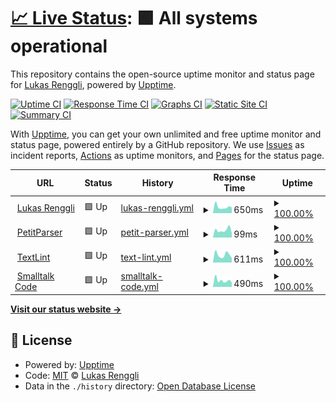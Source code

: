 # [📈 Live Status](https://renggli.github.io/upptime): <!--live status--> **🟩 All systems operational**

This repository contains the open-source uptime monitor and status page for [Lukas Renggli](http://www.lukas-renggli.ch), powered by [Upptime](https://github.com/upptime/upptime).

[![Uptime CI](https://github.com/koj-co/upptime/workflows/Uptime%20CI/badge.svg)](https://github.com/koj-co/upptime/actions?query=workflow%3A%22Uptime+CI%22)
[![Response Time CI](https://github.com/koj-co/upptime/workflows/Response%20Time%20CI/badge.svg)](https://github.com/koj-co/upptime/actions?query=workflow%3A%22Response+Time+CI%22)
[![Graphs CI](https://github.com/koj-co/upptime/workflows/Graphs%20CI/badge.svg)](https://github.com/koj-co/upptime/actions?query=workflow%3A%22Graphs+CI%22)
[![Static Site CI](https://github.com/koj-co/upptime/workflows/Static%20Site%20CI/badge.svg)](https://github.com/koj-co/upptime/actions?query=workflow%3A%22Static+Site+CI%22)
[![Summary CI](https://github.com/koj-co/upptime/workflows/Summary%20CI/badge.svg)](https://github.com/koj-co/upptime/actions?query=workflow%3A%22Summary+CI%22)

With [Upptime](https://upptime.js.org), you can get your own unlimited and free uptime monitor and status page, powered entirely by a GitHub repository. We use [Issues](https://github.com/renggli/upptime/issues) as incident reports, [Actions](https://github.com/renggli/upptime/actions) as uptime monitors, and [Pages](https://renggli.github.io/upptime) for the status page.

<!--start: status pages-->
<!-- This summary is generated by Upptime (https://github.com/upptime/upptime) -->
<!-- Do not edit this manually, your changes will be overwritten -->
<!-- prettier-ignore -->
| URL | Status | History | Response Time | Uptime |
| --- | ------ | ------- | ------------- | ------ |
| <img alt="" src="https://www.lukas-renggli.ch/favicon.ico" height="13"> [Lukas Renggli](https://www.lukas-renggli.ch) | 🟩 Up | [lukas-renggli.yml](https://github.com/renggli/upptime/commits/HEAD/history/lukas-renggli.yml) | <details><summary><img alt="Response time graph" src="./graphs/lukas-renggli/response-time-week.png" height="20"> 650ms</summary><br><a href="https://renggli.github.io/upptime/history/lukas-renggli"><img alt="Response time 785" src="https://img.shields.io/endpoint?url=https%3A%2F%2Fraw.githubusercontent.com%2Frenggli%2Fupptime%2FHEAD%2Fapi%2Flukas-renggli%2Fresponse-time.json"></a><br><a href="https://renggli.github.io/upptime/history/lukas-renggli"><img alt="24-hour response time 626" src="https://img.shields.io/endpoint?url=https%3A%2F%2Fraw.githubusercontent.com%2Frenggli%2Fupptime%2FHEAD%2Fapi%2Flukas-renggli%2Fresponse-time-day.json"></a><br><a href="https://renggli.github.io/upptime/history/lukas-renggli"><img alt="7-day response time 650" src="https://img.shields.io/endpoint?url=https%3A%2F%2Fraw.githubusercontent.com%2Frenggli%2Fupptime%2FHEAD%2Fapi%2Flukas-renggli%2Fresponse-time-week.json"></a><br><a href="https://renggli.github.io/upptime/history/lukas-renggli"><img alt="30-day response time 780" src="https://img.shields.io/endpoint?url=https%3A%2F%2Fraw.githubusercontent.com%2Frenggli%2Fupptime%2FHEAD%2Fapi%2Flukas-renggli%2Fresponse-time-month.json"></a><br><a href="https://renggli.github.io/upptime/history/lukas-renggli"><img alt="1-year response time 814" src="https://img.shields.io/endpoint?url=https%3A%2F%2Fraw.githubusercontent.com%2Frenggli%2Fupptime%2FHEAD%2Fapi%2Flukas-renggli%2Fresponse-time-year.json"></a></details> | <details><summary><a href="https://renggli.github.io/upptime/history/lukas-renggli">100.00%</a></summary><a href="https://renggli.github.io/upptime/history/lukas-renggli"><img alt="All-time uptime 100.00%" src="https://img.shields.io/endpoint?url=https%3A%2F%2Fraw.githubusercontent.com%2Frenggli%2Fupptime%2FHEAD%2Fapi%2Flukas-renggli%2Fuptime.json"></a><br><a href="https://renggli.github.io/upptime/history/lukas-renggli"><img alt="24-hour uptime 100.00%" src="https://img.shields.io/endpoint?url=https%3A%2F%2Fraw.githubusercontent.com%2Frenggli%2Fupptime%2FHEAD%2Fapi%2Flukas-renggli%2Fuptime-day.json"></a><br><a href="https://renggli.github.io/upptime/history/lukas-renggli"><img alt="7-day uptime 100.00%" src="https://img.shields.io/endpoint?url=https%3A%2F%2Fraw.githubusercontent.com%2Frenggli%2Fupptime%2FHEAD%2Fapi%2Flukas-renggli%2Fuptime-week.json"></a><br><a href="https://renggli.github.io/upptime/history/lukas-renggli"><img alt="30-day uptime 100.00%" src="https://img.shields.io/endpoint?url=https%3A%2F%2Fraw.githubusercontent.com%2Frenggli%2Fupptime%2FHEAD%2Fapi%2Flukas-renggli%2Fuptime-month.json"></a><br><a href="https://renggli.github.io/upptime/history/lukas-renggli"><img alt="1-year uptime 100.00%" src="https://img.shields.io/endpoint?url=https%3A%2F%2Fraw.githubusercontent.com%2Frenggli%2Fupptime%2FHEAD%2Fapi%2Flukas-renggli%2Fuptime-year.json"></a></details>
| <img alt="" src="https://petitparser.github.io/assets/images/favicon.png" height="13"> [PetitParser](https://petitparser.github.io/) | 🟩 Up | [petit-parser.yml](https://github.com/renggli/upptime/commits/HEAD/history/petit-parser.yml) | <details><summary><img alt="Response time graph" src="./graphs/petit-parser/response-time-week.png" height="20"> 99ms</summary><br><a href="https://renggli.github.io/upptime/history/petit-parser"><img alt="Response time 88" src="https://img.shields.io/endpoint?url=https%3A%2F%2Fraw.githubusercontent.com%2Frenggli%2Fupptime%2FHEAD%2Fapi%2Fpetit-parser%2Fresponse-time.json"></a><br><a href="https://renggli.github.io/upptime/history/petit-parser"><img alt="24-hour response time 107" src="https://img.shields.io/endpoint?url=https%3A%2F%2Fraw.githubusercontent.com%2Frenggli%2Fupptime%2FHEAD%2Fapi%2Fpetit-parser%2Fresponse-time-day.json"></a><br><a href="https://renggli.github.io/upptime/history/petit-parser"><img alt="7-day response time 99" src="https://img.shields.io/endpoint?url=https%3A%2F%2Fraw.githubusercontent.com%2Frenggli%2Fupptime%2FHEAD%2Fapi%2Fpetit-parser%2Fresponse-time-week.json"></a><br><a href="https://renggli.github.io/upptime/history/petit-parser"><img alt="30-day response time 95" src="https://img.shields.io/endpoint?url=https%3A%2F%2Fraw.githubusercontent.com%2Frenggli%2Fupptime%2FHEAD%2Fapi%2Fpetit-parser%2Fresponse-time-month.json"></a><br><a href="https://renggli.github.io/upptime/history/petit-parser"><img alt="1-year response time 88" src="https://img.shields.io/endpoint?url=https%3A%2F%2Fraw.githubusercontent.com%2Frenggli%2Fupptime%2FHEAD%2Fapi%2Fpetit-parser%2Fresponse-time-year.json"></a></details> | <details><summary><a href="https://renggli.github.io/upptime/history/petit-parser">100.00%</a></summary><a href="https://renggli.github.io/upptime/history/petit-parser"><img alt="All-time uptime 100.00%" src="https://img.shields.io/endpoint?url=https%3A%2F%2Fraw.githubusercontent.com%2Frenggli%2Fupptime%2FHEAD%2Fapi%2Fpetit-parser%2Fuptime.json"></a><br><a href="https://renggli.github.io/upptime/history/petit-parser"><img alt="24-hour uptime 100.00%" src="https://img.shields.io/endpoint?url=https%3A%2F%2Fraw.githubusercontent.com%2Frenggli%2Fupptime%2FHEAD%2Fapi%2Fpetit-parser%2Fuptime-day.json"></a><br><a href="https://renggli.github.io/upptime/history/petit-parser"><img alt="7-day uptime 100.00%" src="https://img.shields.io/endpoint?url=https%3A%2F%2Fraw.githubusercontent.com%2Frenggli%2Fupptime%2FHEAD%2Fapi%2Fpetit-parser%2Fuptime-week.json"></a><br><a href="https://renggli.github.io/upptime/history/petit-parser"><img alt="30-day uptime 100.00%" src="https://img.shields.io/endpoint?url=https%3A%2F%2Fraw.githubusercontent.com%2Frenggli%2Fupptime%2FHEAD%2Fapi%2Fpetit-parser%2Fuptime-month.json"></a><br><a href="https://renggli.github.io/upptime/history/petit-parser"><img alt="1-year uptime 100.00%" src="https://img.shields.io/endpoint?url=https%3A%2F%2Fraw.githubusercontent.com%2Frenggli%2Fupptime%2FHEAD%2Fapi%2Fpetit-parser%2Fuptime-year.json"></a></details>
| <img alt="" src="https://textlint.lukas-renggli.ch/favicon.ico" height="13"> [TextLint](https://textlint.lukas-renggli.ch) | 🟩 Up | [text-lint.yml](https://github.com/renggli/upptime/commits/HEAD/history/text-lint.yml) | <details><summary><img alt="Response time graph" src="./graphs/text-lint/response-time-week.png" height="20"> 611ms</summary><br><a href="https://renggli.github.io/upptime/history/text-lint"><img alt="Response time 1227" src="https://img.shields.io/endpoint?url=https%3A%2F%2Fraw.githubusercontent.com%2Frenggli%2Fupptime%2FHEAD%2Fapi%2Ftext-lint%2Fresponse-time.json"></a><br><a href="https://renggli.github.io/upptime/history/text-lint"><img alt="24-hour response time 493" src="https://img.shields.io/endpoint?url=https%3A%2F%2Fraw.githubusercontent.com%2Frenggli%2Fupptime%2FHEAD%2Fapi%2Ftext-lint%2Fresponse-time-day.json"></a><br><a href="https://renggli.github.io/upptime/history/text-lint"><img alt="7-day response time 611" src="https://img.shields.io/endpoint?url=https%3A%2F%2Fraw.githubusercontent.com%2Frenggli%2Fupptime%2FHEAD%2Fapi%2Ftext-lint%2Fresponse-time-week.json"></a><br><a href="https://renggli.github.io/upptime/history/text-lint"><img alt="30-day response time 599" src="https://img.shields.io/endpoint?url=https%3A%2F%2Fraw.githubusercontent.com%2Frenggli%2Fupptime%2FHEAD%2Fapi%2Ftext-lint%2Fresponse-time-month.json"></a><br><a href="https://renggli.github.io/upptime/history/text-lint"><img alt="1-year response time 1386" src="https://img.shields.io/endpoint?url=https%3A%2F%2Fraw.githubusercontent.com%2Frenggli%2Fupptime%2FHEAD%2Fapi%2Ftext-lint%2Fresponse-time-year.json"></a></details> | <details><summary><a href="https://renggli.github.io/upptime/history/text-lint">100.00%</a></summary><a href="https://renggli.github.io/upptime/history/text-lint"><img alt="All-time uptime 100.00%" src="https://img.shields.io/endpoint?url=https%3A%2F%2Fraw.githubusercontent.com%2Frenggli%2Fupptime%2FHEAD%2Fapi%2Ftext-lint%2Fuptime.json"></a><br><a href="https://renggli.github.io/upptime/history/text-lint"><img alt="24-hour uptime 100.00%" src="https://img.shields.io/endpoint?url=https%3A%2F%2Fraw.githubusercontent.com%2Frenggli%2Fupptime%2FHEAD%2Fapi%2Ftext-lint%2Fuptime-day.json"></a><br><a href="https://renggli.github.io/upptime/history/text-lint"><img alt="7-day uptime 100.00%" src="https://img.shields.io/endpoint?url=https%3A%2F%2Fraw.githubusercontent.com%2Frenggli%2Fupptime%2FHEAD%2Fapi%2Ftext-lint%2Fuptime-week.json"></a><br><a href="https://renggli.github.io/upptime/history/text-lint"><img alt="30-day uptime 100.00%" src="https://img.shields.io/endpoint?url=https%3A%2F%2Fraw.githubusercontent.com%2Frenggli%2Fupptime%2FHEAD%2Fapi%2Ftext-lint%2Fuptime-month.json"></a><br><a href="https://renggli.github.io/upptime/history/text-lint"><img alt="1-year uptime 100.00%" src="https://img.shields.io/endpoint?url=https%3A%2F%2Fraw.githubusercontent.com%2Frenggli%2Fupptime%2FHEAD%2Fapi%2Ftext-lint%2Fuptime-year.json"></a></details>
| <img alt="" src="https://source.lukas-renggli.ch/favicon.ico" height="13"> [Smalltalk Code](https://source.lukas-renggli.ch) | 🟩 Up | [smalltalk-code.yml](https://github.com/renggli/upptime/commits/HEAD/history/smalltalk-code.yml) | <details><summary><img alt="Response time graph" src="./graphs/smalltalk-code/response-time-week.png" height="20"> 490ms</summary><br><a href="https://renggli.github.io/upptime/history/smalltalk-code"><img alt="Response time 1331" src="https://img.shields.io/endpoint?url=https%3A%2F%2Fraw.githubusercontent.com%2Frenggli%2Fupptime%2FHEAD%2Fapi%2Fsmalltalk-code%2Fresponse-time.json"></a><br><a href="https://renggli.github.io/upptime/history/smalltalk-code"><img alt="24-hour response time 402" src="https://img.shields.io/endpoint?url=https%3A%2F%2Fraw.githubusercontent.com%2Frenggli%2Fupptime%2FHEAD%2Fapi%2Fsmalltalk-code%2Fresponse-time-day.json"></a><br><a href="https://renggli.github.io/upptime/history/smalltalk-code"><img alt="7-day response time 490" src="https://img.shields.io/endpoint?url=https%3A%2F%2Fraw.githubusercontent.com%2Frenggli%2Fupptime%2FHEAD%2Fapi%2Fsmalltalk-code%2Fresponse-time-week.json"></a><br><a href="https://renggli.github.io/upptime/history/smalltalk-code"><img alt="30-day response time 569" src="https://img.shields.io/endpoint?url=https%3A%2F%2Fraw.githubusercontent.com%2Frenggli%2Fupptime%2FHEAD%2Fapi%2Fsmalltalk-code%2Fresponse-time-month.json"></a><br><a href="https://renggli.github.io/upptime/history/smalltalk-code"><img alt="1-year response time 1560" src="https://img.shields.io/endpoint?url=https%3A%2F%2Fraw.githubusercontent.com%2Frenggli%2Fupptime%2FHEAD%2Fapi%2Fsmalltalk-code%2Fresponse-time-year.json"></a></details> | <details><summary><a href="https://renggli.github.io/upptime/history/smalltalk-code">100.00%</a></summary><a href="https://renggli.github.io/upptime/history/smalltalk-code"><img alt="All-time uptime 100.00%" src="https://img.shields.io/endpoint?url=https%3A%2F%2Fraw.githubusercontent.com%2Frenggli%2Fupptime%2FHEAD%2Fapi%2Fsmalltalk-code%2Fuptime.json"></a><br><a href="https://renggli.github.io/upptime/history/smalltalk-code"><img alt="24-hour uptime 100.00%" src="https://img.shields.io/endpoint?url=https%3A%2F%2Fraw.githubusercontent.com%2Frenggli%2Fupptime%2FHEAD%2Fapi%2Fsmalltalk-code%2Fuptime-day.json"></a><br><a href="https://renggli.github.io/upptime/history/smalltalk-code"><img alt="7-day uptime 100.00%" src="https://img.shields.io/endpoint?url=https%3A%2F%2Fraw.githubusercontent.com%2Frenggli%2Fupptime%2FHEAD%2Fapi%2Fsmalltalk-code%2Fuptime-week.json"></a><br><a href="https://renggli.github.io/upptime/history/smalltalk-code"><img alt="30-day uptime 100.00%" src="https://img.shields.io/endpoint?url=https%3A%2F%2Fraw.githubusercontent.com%2Frenggli%2Fupptime%2FHEAD%2Fapi%2Fsmalltalk-code%2Fuptime-month.json"></a><br><a href="https://renggli.github.io/upptime/history/smalltalk-code"><img alt="1-year uptime 100.00%" src="https://img.shields.io/endpoint?url=https%3A%2F%2Fraw.githubusercontent.com%2Frenggli%2Fupptime%2FHEAD%2Fapi%2Fsmalltalk-code%2Fuptime-year.json"></a></details>

<!--end: status pages-->

[**Visit our status website →**](https://renggli.github.io/upptime)

## 📄 License

- Powered by: [Upptime](https://github.com/upptime/upptime)
- Code: [MIT](./LICENSE) © [Lukas Renggli](http://www.lukas-renggli.ch)
- Data in the `./history` directory: [Open Database License](https://opendatacommons.org/licenses/odbl/1-0/)
